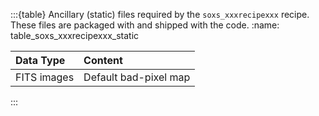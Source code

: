 :::{table} Ancillary (static) files required by the `soxs_xxxrecipexxx` recipe. These files are packaged with and shipped with the code.
:name: table_soxs_xxxrecipexxx_static

| Data Type | Content |
|:----|:----|
| FITS images | Default bad-pixel map |


:::
